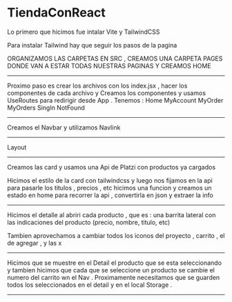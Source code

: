 # TiendaConReact

Lo primero que hicimos fue intalar Vite y TailwindCSS 

<!-- codigo terminal para intalar Vite  -->

<!-- npm create vite@latest my-project -- --template react
cd my-project -->

Para instalar Tailwind hay que seguir los pasos de la pagina 
<!-- https://tailwindcss.com/docs/installation/using-vite -->

ORGANIZAMOS LAS CARPETAS EN SRC , CREAMOS UNA CARPETA PAGES DONDE VAN A ESTAR TODAS NUESTRAS PAGINAS Y CREAMOS HOME 

-----------------------------------------

Proximo paso es crear los archivos con los index.jsx , hacer los componentes de cada archivo y
Creamos los componentes y usamos UseRoutes para redirigir desde App .
Tenemos :
Home 
MyAccount
MyOrder
MyOrders
SingIn
NotFound 

---------------------------------------------------
Creamos el Navbar y utilizamos Navlink

---------------------------------------------------

Layout 
<!-- creamos el componente layout para poder encapsular nuestras 
paginas en ese componente y darle los estilos deseados -->

-----------------------------------------------------------

Creamos las card y usamos una Api de Platzi con productos ya cargados 
<!-- export const apiUrl = 'https://api.escuelajs.co/api/v1' -->

Hicimos el estilo de la card con tailwindcss y luego nos fijamos en la api para pasarle los titulos , precios , etc 
hicimos una funcion y creamos un estado en home para recorrer la api , convertirla en json y extraer la info 

----------------------------------------------------------------

Hicimos el detalle al abriri cada producto , que es :
una barrita lateral con las indicaciones del producto (precio, nombre, titulo, etc)
<!-- y colocamos un icono de https://heroicons.com/outline -->
Tambien aprovechamos a cambiar todos los iconos del proyecto , carrito , el de agregar , y las x


----------------------------------------------------
Hicimos que se muestre en el Detail el producto que se esta seleccionando y tambien hicimos que cada que se seleccione un producto se cambie el numero del carrito wn el Nav . 
Proximamente necesitamos que se guarden todos los seleccionados en el detail y en el local Storage . 

--------------------------------------------------